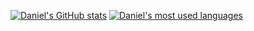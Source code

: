[![Daniel's GitHub stats](https://github-readme-stats.vercel.app/api?username=oliveira-d)](https://github.com/anuraghazra/github-readme-stats)
[![Daniel's most used languages](https://github-readme-stats.vercel.app/api/top-langs/?username=oliveira-d&layout=compact&langs_count=7&theme=dracula)](https://github.com/oliveira-d)
